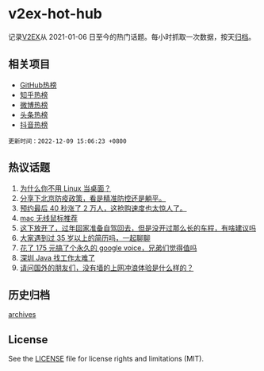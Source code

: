 # v2ex-hot-hub

 记录[V2EX](https://www.v2ex.com/)从 2021-01-06 日至今的热门话题。每小时抓取一次数据，按天[归档](archives)。
 
 ## 相关项目

- [GitHub热榜](https://github.com/snaildev/github-hot-hub)
- [知乎热榜](https://github.com/snaildev/zhihu-hot-hub)
- [微博热榜](https://github.com/snaildev/weibo-hot-hub)
- [头条热榜](https://github.com/snaildev/toutiao-hot-hub)
- [抖音热榜](https://github.com/snaildev/douyin-hot-hub)


 `更新时间：2022-12-09 15:06:23 +0800`

## 热议话题

1. [为什么你不用 Linux 当桌面？](https://www.v2ex.com/t/901241)
1. [分享下北京防疫政策，看是精准防控还是躺平。](https://www.v2ex.com/t/901226)
1. [预约最后 40 秒涨了 2 万人，这抢购速度也太惊人了。](https://www.v2ex.com/t/901263)
1. [mac 无线鼠标推荐](https://www.v2ex.com/t/901238)
1. [这下放开了，过年回家准备自驾回去，但是没开过那么长的车程，有啥建议吗](https://www.v2ex.com/t/901261)
1. [大家遇到过 35 岁以上的简历吗，一起聊聊](https://www.v2ex.com/t/901210)
1. [花了 175 元搞了个永久的 google voice，兄弟们觉得值吗](https://www.v2ex.com/t/901109)
1. [深圳 Java 找工作太难了](https://www.v2ex.com/t/901169)
1. [请问国外的朋友们，没有墙的上网冲浪体验是什么样的？](https://www.v2ex.com/t/901189)

## 历史归档

[archives](archives)

## License

See the [LICENSE](LICENSE) file for license rights and limitations (MIT).
